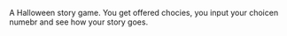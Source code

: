 A Halloween story game. You get offered chocies, you input your choicen numebr and see how your story goes.
